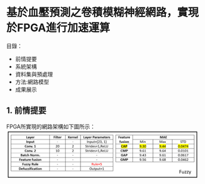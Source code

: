 # 基於血壓預測之卷積模糊神經網路，實現於FPGA進行加速運算

目錄：
- 前情提要
- 系統架構
- 資料集與預處理
- 方法:網路模型
- 成果展示

## 1. 前情提要
FPGA所實現的網路架構如下圖所示：
![image](https://github.com/Slaung/Blood-Pressure-Estimation-CFNP-Implement-FPGA/blob/main/Figure/Figure1.png)
